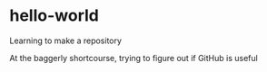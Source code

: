 # hello-world
Learning to make a repository

At the baggerly shortcourse, trying to figure out if GitHub is useful
